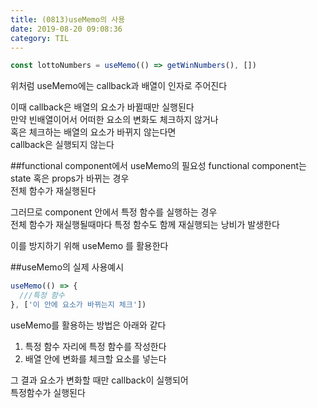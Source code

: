 ```yaml
---
title: (0813)useMemo의 사용
date: 2019-08-20 09:08:36
category: TIL
---
```


```js
const lottoNumbers = useMemo(() => getWinNumbers(), [])
```

위처럼 useMemo에는 callback과 배열이 인자로 주어진다

이때 callback은 배열의 요소가 바뀔때만 실행된다  
만약 빈배열이어서 어떠한 요소의 변화도 체크하지 않거나  
혹은 체크하는 배열의 요소가 바뀌지 않는다면  
callback은 실행되지 않는다

##functional component에서 useMemo의 필요성
functional component는 state 혹은 props가 바뀌는 경우  
전체 함수가 재실행된다

그러므로 component 안에서 특정 함수를 실행하는 경우  
전체 함수가 재실행될때마다 특정 함수도 함께 재실행되는 낭비가 발생한다

이를 방지하기 위해 useMemo 를 활용한다

##useMemo의 실제 사용예시

```js
useMemo(() => {
  ///특정 함수
}, ['이 안에 요소가 바뀌는지 체크'])
```

useMemo를 활용하는 방법은 아래와 같다

1. 특정 함수 자리에 특정 함수를 작성한다
2. 배열 안에 변화를 체크할 요소를 넣는다

그 결과 요소가 변화할 때만 callback이 실행되어  
특정함수가 실행된다
